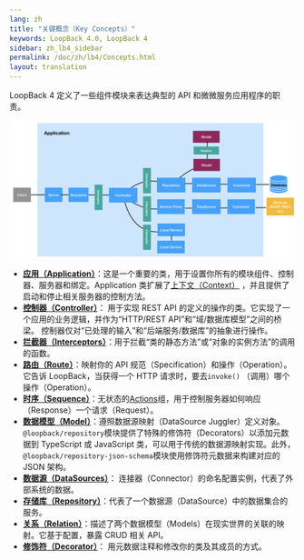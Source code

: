 ```yaml
---
lang: zh
title: "关键概念（Key Concepts）"
keywords: LoopBack 4.0, LoopBack 4
sidebar: zh_lb4_sidebar
permalink: /doc/zh/lb4/Concepts.html
layout: translation
---
```


LoopBack 4 定义了一些组件模块来表达典型的 API 和微微服务应用程序的职责。

![Key concepts overview diagram](imgs/key-concepts-overview-diagram.png)

- [**应用（Application）**](Application.md)：这是一个重要的类，用于设置你所有的模块组件、控制器、服务器和绑定。Application 类扩展了[上下文（Context）](Context.md) ，并且提供了启动和停止相关服务器的控制方法。
- [**控制器（Controller）**](Controllers.md)： 用于实现 REST API 的定义的操作的类。它实现了一个应用的业务逻辑，并作为“HTTP/REST API”和“域/数据库模型”之间的桥梁。 控制器仅对“已处理的输入”和“后端服务/数据库”的抽象进行操作。
- [**拦截器（Interceptors）**](Interceptors.md)：用于拦截“类的静态方法”或“对象的实例方法”的调用的函数。
- [**路由（Route）**](Routes.md)：映射你的 API 规范（Specification）和操作（Operation）。它告诉 LoopBack，当获得一个 HTTP 请求时，要去`invoke()` （调用）哪个操作（Operation）。
- [**时序（Sequence）**](Sequence.md)：无状态的[Actions](Sequence.md#actions)组，用于控制服务器如何响应（Response）一个请求（Request）。
- [**数据模型（Model）**](Model.md)：遵照数据源映射（DataSource Juggler）定义对象。`@loopback/repository`模块提供了特殊的修饰符（Decorators）以添加元数据到 TypeScript 或 JavaScript 类，可以用于传统的数据源映射实现。此外，`@loopback/repository-json-schema`模块使用修饰符元数据来构建对应的 JSON 架构。
- [**数据源（DataSources）**](DataSources.md)： 连接器（Connector）的命名配置实例，代表了外部系统的数据。
- [**存储库（Repository）**](Repositories.md)：代表了一个数据源（DataSource）中的数据集合的服务。
- [**关系（Relation）**](Relations.md)：描述了两个数据模型（Models）在现实世界的关联的映射。它基于配置，暴露 CRUD 相关 API。
- [**修饰符（Decorator）**](Decorators.md)： 用元数据注释和修改你的类及其成员的方式。
